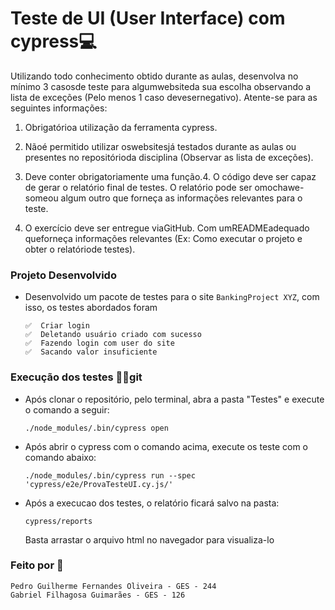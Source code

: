 
#  Teste de UI (User Interface) com cypress💻

Utilizando todo conhecimento obtido durante as aulas, desenvolva no mínimo 3 casosde teste para algumwebsiteda sua escolha observando a lista de exceções (Pelo menos 1 caso devesernegativo). Atente-se para as seguintes informações:

1. Obrigatórioa utilização da ferramenta cypress.

2. Nãoé permitido utilizar oswebsitesjá testados durante as aulas ou presentes no repositórioda disciplina (Observar as lista de exceções).

3. Deve conter obrigatoriamente uma função.4. O código deve ser capaz de gerar o relatório final de testes. O relatório pode ser omochawe-someou algum outro que forneça as informações relevantes para o teste.

4. O exercício deve ser entregue viaGitHub. Com umREADMEadequado queforneça informações relevantes (Ex: Como executar o projeto e obter o relatóriode testes).

### Projeto Desenvolvido
- Desenvolvido um pacote de testes para o site  ```BankingProject XYZ```, com isso, os testes abordados foram 
    ```
    ✅  Criar login
    ✅  Deletando usuário criado com sucesso
    ✅  Fazendo login com user do site
    ✅  Sacando valor insuficiente
    ```

### Execução dos testes 🧑‍💻git 
- Após clonar o repositório, pelo terminal, abra a pasta "Testes" e execute o comando a seguir: 
    ```
    ./node_modules/.bin/cypress open
    ```
- Após abrir o cypress com o comando acima, execute os teste com o comando abaixo:
    ```
    ./node_modules/.bin/cypress run --spec 'cypress/e2e/ProvaTesteUI.cy.js/'
    ```

- Após a execucao dos testes, o relatório ficará salvo na pasta: 
    ```
    cypress/reports
    ```
    Basta arrastar o arquivo html no navegador para visualiza-lo

### Feito por 🔎
```
Pedro Guilherme Fernandes Oliveira - GES - 244
Gabriel Filhagosa Guimarães - GES - 126
```



